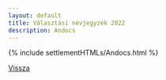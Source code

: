 ```yaml
---
layout: default
title: Választási névjegyzék 2022
description: Andocs
---
```


{% include settlementHTMLs/Andocs.html %}

[Vissza](./)